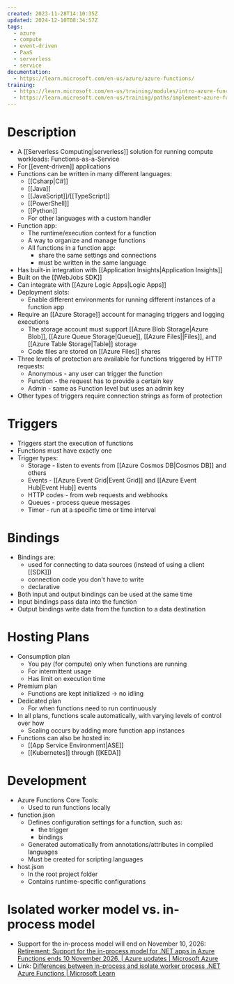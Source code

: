 ```yaml
---
created: 2023-11-28T14:10:35Z
updated: 2024-12-10T08:34:57Z
tags:
  - azure
  - compute
  - event-driven
  - PaaS
  - serverless
  - service
documentation:
  - https://learn.microsoft.com/en-us/azure/azure-functions/
training:
  - https://learn.microsoft.com/en-us/training/modules/intro-azure-functions/
  - https://learn.microsoft.com/en-us/training/paths/implement-azure-functions/
---
```

# Description
- A [[Serverless Computing|serverless]] solution for running compute workloads: Functions-as-a-Service
- For [[event-driven]] applications
- Functions can be written in many different languages:
	- [[Csharp|C#]]
	- [[Java]]
	- [[JavaScript]]/[[TypeScript]]
	- [[PowerShell]]
	- [[Python]]
	- For other languages with a custom handler
- Function app:
	- The runtime/execution context for a function
	- A way to organize and manage functions
	- All functions in a function app:
		- share the same settings and connections
		- must be written in the same language
- Has built-in integration with [[Application Insights|Application Insights]]
- Built on the [[WebJobs SDK]]
- Can integrate with [[Azure Logic Apps|Logic Apps]]
- Deployment slots:
	- Enable different environments for running different instances of a function app
- Require an [[Azure Storage]] account for managing triggers and logging executions
	- The storage account must support [[Azure Blob Storage|Azure Blob]], [[Azure Queue Storage|Queue]], [[Azure Files||Files]], and [[Azure Table Storage|Table]] storage
	- Code files are stored on [[Azure Files]] shares
- Three levels of protection are available for functions triggered by HTTP requests:
	- Anonymous - any user can trigger the function
	- Function - the request has to provide a certain key
	- Admin - same as Function level but uses an admin key
- Other types of triggers require connection strings as form of protection
# Triggers
- Triggers start the execution of functions
- Functions must have exactly one
- Trigger types:
	- Storage - listen to events from [[Azure Cosmos DB|Cosmos DB]] and others
	- Events - [[Azure Event Grid|Event Grid]] and [[Azure Event Hub|Event Hub]] events
	- HTTP codes - from web requests and webhooks
	- Queues - process queue messages
	- Timer - run at a specific time or time interval
# Bindings
- Bindings are:
	- used for connecting to data sources (instead of using a client [[SDK]])
	- connection code you don't have to write
	- declarative
- Both input and output bindings can be used at the same time
- Input bindings pass data into the function
- Output bindings write data from the function to a data destination
# Hosting Plans
- Consumption plan
	- You pay (for compute) only when functions are running
	- For intermittent usage
	- Has limit on execution time
- Premium plan
	- Functions are kept initialized -> no idling
- Dedicated plan
	- For when functions need to run continuously
- In all plans, functions scale automatically, with varying levels of control over how
	- Scaling occurs by adding more function app instances
- Functions can also be hosted in:
	- [[App Service Environment|ASE]]
	- [[Kubernetes]] through [[KEDA]]
# Development
- Azure Functions Core Tools:
	- Used to run functions locally
- function.json
	- Defines configuration settings for a function, such as:
		- the trigger
		- bindings
	- Generated automatically from annotations/attributes in compiled languages
	- Must be created for scripting languages
- host.json
	- In the root project folder
	- Contains runtime-specific configurations
# Isolated worker model vs. in-process model
- Support for the in-process model will end on November 10, 2026: [Retirement: Support for the in-process model for .NET apps in Azure Functions ends 10 November 2026. | Azure updates | Microsoft Azure](https://azure.microsoft.com/en-us/updates/retirement-support-for-the-inprocess-model-for-net-apps-in-azure-functions-ends-10-november-2026/)
- Link: [Differences between in-process and isolate worker process .NET Azure Functions | Microsoft Learn](https://learn.microsoft.com/en-us/azure/azure-functions/dotnet-isolated-in-process-differences)